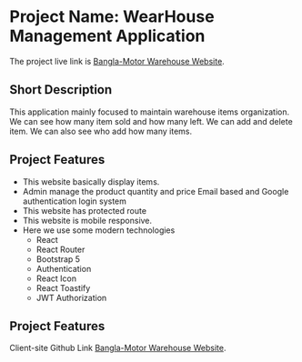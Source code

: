 # Project Name: WearHouse Management Application

The project live link is [Bangla-Motor Warehouse Website](https://warehouse-management-sys-4df86.web.app/).


## Short Description

This application mainly focused to maintain warehouse items organization. We can see how many item sold and how many left. We can add and delete item. We can also see who add how many items. 


## Project Features
  - This website basically display items. 
  - Admin manage the product quantity and price Email based and Google authentication login system
  - This website has protected route
  - This website is mobile responsive. 
  - Here we use some modern technologies 
    - React
    - React Router
    - Bootstrap 5
    - Authentication
    - React Icon
    - React Toastify
    - JWT Authorization


    
## Project Features
Client-site Github Link [Bangla-Motor Warehouse Website](https://github.com/Emrul-Hasan/Bike-Warehouse-Management-Client-Site).

  